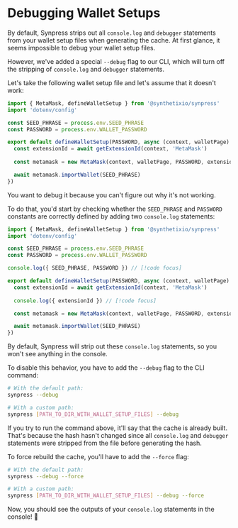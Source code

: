 # Debugging Wallet Setups

By default, Synpress strips out all `console.log` and `debugger` statements from your wallet setup files when generating the cache.
At first glance, it seems impossible to debug your wallet setup files.

However, we've added a special `--debug` flag to our CLI, which will turn off the stripping of `console.log` and `debugger` statements.

Let's take the following wallet setup file and let's assume that it doesn't work:

```typescript
import { MetaMask, defineWalletSetup } from '@synthetixio/synpress'
import 'dotenv/config'

const SEED_PHRASE = process.env.SEED_PHRASE
const PASSWORD = process.env.WALLET_PASSWORD

export default defineWalletSetup(PASSWORD, async (context, walletPage) => {
  const extensionId = await getExtensionId(context, 'MetaMask')
  
  const metamask = new MetaMask(context, walletPage, PASSWORD, extensionId)

  await metamask.importWallet(SEED_PHRASE)
})
```

You want to debug it because you can't figure out why it's not working.

To do that, you'd start by checking whether the `SEED_PHRASE` and `PASSWORD` constants are correctly defined by adding two `console.log` statements:

```typescript
import { MetaMask, defineWalletSetup } from '@synthetixio/synpress'
import 'dotenv/config'

const SEED_PHRASE = process.env.SEED_PHRASE
const PASSWORD = process.env.WALLET_PASSWORD

console.log({ SEED_PHRASE, PASSWORD }) // [!code focus]

export default defineWalletSetup(PASSWORD, async (context, walletPage) => {
  const extensionId = await getExtensionId(context, 'MetaMask')
  
  console.log({ extensionId }) // [!code focus]

  const metamask = new MetaMask(context, walletPage, PASSWORD, extensionId)

  await metamask.importWallet(SEED_PHRASE)
})
```

By default, Synpress will strip out these `console.log` statements, so you won't see anything in the console.

To disable this behavior, you have to add the `--debug` flag to the CLI command:

```bash
# With the default path:
synpress --debug

# With a custom path:
synpress [PATH_TO_DIR_WITH_WALLET_SETUP_FILES] --debug
```

If you try to run the command above, it'll say that the cache is already built. That's because the hash hasn't changed since all `console.log` and `debugger` statements were stripped from the file before generating the hash.

To force rebuild the cache, you'll have to add the `--force` flag:

```bash
# With the default path:
synpress --debug --force

# With a custom path:
synpress [PATH_TO_DIR_WITH_WALLET_SETUP_FILES] --debug --force
```

Now, you should see the outputs of your `console.log` statements in the console! 🎉
